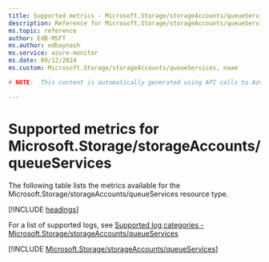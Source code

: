 ```yaml
---
title: Supported metrics - Microsoft.Storage/storageAccounts/queueServices
description: Reference for Microsoft.Storage/storageAccounts/queueServices metrics in Azure Monitor.
ms.topic: reference
author: EdB-MSFT
ms.author: edbaynash
ms.service: azure-monitor
ms.date: 09/12/2024
ms.custom: Microsoft.Storage/storageAccounts/queueServices, naam

# NOTE:  This content is automatically generated using API calls to Azure. Any edits made on these files will be overwritten in the next run of the script. 

---
```


  
# Supported metrics for Microsoft.Storage/storageAccounts/queueServices
  
The following table lists the metrics available for the Microsoft.Storage/storageAccounts/queueServices resource type.  
  
  
[!INCLUDE [headings](~/reusable-content/ce-skilling/azure/includes/azure-monitor/reference/metrics/metrics-headings.md)]  
  
  
  
For a list of supported logs, see [Supported log categories - Microsoft.Storage/storageAccounts/queueServices](../supported-logs/microsoft-storage-storageaccounts-queueservices-logs.md)  
  
 

[!INCLUDE [Microsoft.Storage/storageAccounts/queueServices](~/reusable-content/ce-skilling/azure/includes/azure-monitor/reference/metrics/microsoft-storage-storageaccounts-queueservices-metrics-include.md)]  


